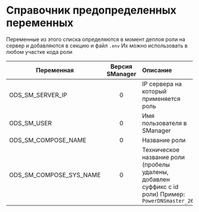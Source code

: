 # Справочник предопределенных переменных
Переменные из этого списка определяются в момент деплоя роли на сервер и добавляются в секцию и файл `.env` 
Их можно использовать в любом участке кода роли

| Переменная| Версия SManager|Описание|
|----------|:-------------:|:------|
| ODS_SM_SERVER_IP |  0 | IP сервера на который применяется роль |
| ODS_SM_USER |    0   |  Имя пользователя в SManager |
| ODS_SM_COMPOSE_NAME | 0 | Название роли |
| ODS_SM_COMPOSE_SYS_NAME | 0 | Техническое название роли (пробелы удалены, добавлен суффикс с id роли) Пример: `PowerDNSmaster_26` |